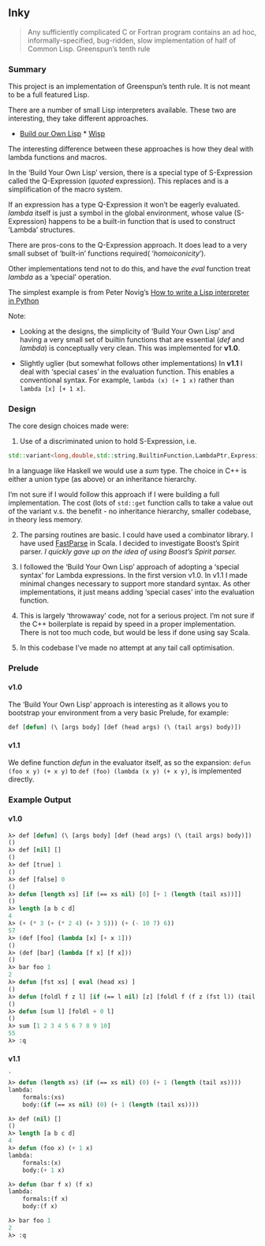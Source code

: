 ## Inky
> Any sufficiently complicated C or Fortran program contains an ad hoc, informally-specified, bug-ridden, slow implementation of half of Common Lisp.
Greenspun’s tenth rule

### Summary
This project is an implementation of Greenspun’s tenth rule. It is not meant to be a full featured Lisp.

There are a number of small Lisp interpreters available. These two are interesting, they take different approaches.

* [Build our Own Lisp][1] * [Wisp][2]

The interesting difference between these approaches is how they deal with lambda functions and macros.

In the ‘Build Your Own Lisp’ version, there is a special type of S-Expression called the Q-Expression (*quoted* expression). This replaces and is a simplification of the macro system.  

If an expression has a type Q-Expression it won’t be eagerly evaluated. *lambda* itself is just a symbol in the global environment, whose value (S-Expression) happens to be a built-in function that is used to construct ‘Lambda’ structures.  

There are pros-cons to the Q-Expression approach. It does lead to a very small subset of ‘built-in’ functions required( ‘*homoiconicity*’).  

Other implementations tend not to do this, and have the *eval* function treat *lambda* as a ’special’ operation.

The simplest example is from Peter Novig’s [How to write a Lisp interpreter in Python][3]

Note:

* Looking at the designs, the simplicity of ‘Build Your Own Lisp’ and having a very small set of builtin functions that are essential (*def* and *lambda*) is conceptually very clean. This was implemented for **v1.0**.

* Slightly uglier (but somewhat follows other implementations) In **v1.1** I deal with ‘special cases’ in the evaluation function. This enables a conventional syntax. For example, `lambda (x) (+ 1 x)` rather than `lambda [x] [+ 1 x]`.

### Design

The core design choices made were:

1. Use of a discriminated union to hold S-Expression, i.e.
```cpp
std::variant<long,double,std::string,BuiltinFunction,LambdaPtr,ExpressionPtr> var;
```

In a language like Haskell we would use a *sum* type. The choice in C++ is either a union type (as above) or an inheritance hierarchy.

I’m not sure if I would follow this approach if I were building a full implementation. The cost (lots of `std::get` function calls to take a value out of the variant v.s. the benefit - no inheritance hierarchy, smaller codebase, in
theory less memory.

2. The parsing routines are basic. I could have used a combinator library. I have used [FastParse][4] in Scala. I decided to investigate Boost’s Spirit parser.  *I quickly gave up on the idea of using Boost’s Spirit parser.*

3. I followed the ‘Build Your Own Lisp’ approach of adopting a ‘special syntax’ for Lambda expressions. In the first version v1.0. In v1.1 I made minimal changes necessary to support more standard syntax. As other implementations, it just means adding ‘special cases’ into the evaluation function.

4. This is largely ‘throwaway’ code, not for a serious project. I’m not sure if the C++ boilerplate is repaid by speed in a proper implementation.  There is not too much code, but would be less if done using say Scala.

5. In this codebase I’ve made no attempt at any tail call optimisation.

### Prelude

#### v1.0
The ‘Build Your Own Lisp’ approach is interesting as it allows you to bootstrap your environment from a very basic Prelude, for example:

```lisp
def [defun] (\ [args body] [def (head args) (\ (tail args) body)])
```

#### v1.1
We define function *defun* in the evaluator itself, as so the expansion:
`defun (foo x y) (+ x y)` to `def (foo) (lambda (x y) (+ x y)`,
is implemented directly.

### Example Output

#### v1.0
```lisp
λ> def [defun] (\ [args body] [def (head args) (\ (tail args) body)])
()
λ> def [nil] []
()
λ> def [true] 1
()
λ> def [false] 0
()
λ> defun [length xs] [if (== xs nil) [0] [+ 1 (length (tail xs))]]
()
λ> length [a b c d]
4
λ> (+ (* 3 (+ (* 2 4) (+ 3 5))) (+ (- 10 7) 6))
57
λ> (def [foo] (lambda [x] [+ x 1]))
()
λ> (def [bar] (lambda [f x] [f x]))
()
λ> bar foo 1
2
λ> defun [fst xs] [ eval (head xs) ]
()
λ> defun [foldl f z l] [if (== l nil) [z] [foldl f (f z (fst l)) (tail l)]]
()
λ> defun [sum l] [foldl + 0 l]
()
λ> sum [1 2 3 4 5 6 7 8 9 10]
55
λ> :q
```

#### v1.1
```lisp
`
λ> defun (length xs) (if (== xs nil) (0) (+ 1 (length (tail xs))))
lambda:
	formals:(xs)
	body:(if (== xs nil) (0) (+ 1 (length (tail xs))))

λ> def (nil) []
()
λ> length [a b c d]
4
λ> defun (foo x) (+ 1 x)
lambda:
	formals:(x)
	body:(+ 1 x)

λ> defun (bar f x) (f x)
lambda:
	formals:(f x)
	body:(f x)

λ> bar foo 1
2
λ> :q
```

[1]:	https://github.com/orangeduck/BuildYourOwnLisp
[2]:	https://github.com/adam-mcdaniel/wisp
[3]:	https://norvig.com/lispy.html
[4]:	https://github.com/com-lihaoyi/fastparse